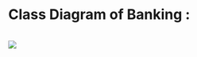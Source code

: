 # Class Diagram of Banking :

<br>

<img src="https://user-images.githubusercontent.com/83419951/194322938-6891ade6-850f-4ee2-a76e-767566f56c05.png">
